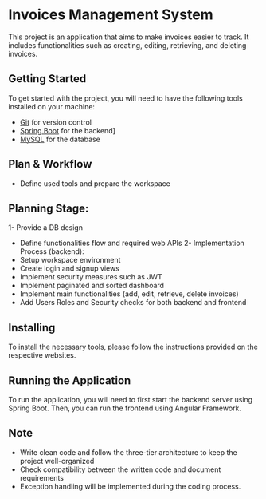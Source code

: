 # Invoices Management System
This project is an application that aims to make invoices easier to track. It includes functionalities such as creating, editing, retrieving, and deleting invoices.

## Getting Started
To get started with the project, you will need to have the following tools installed on your machine:

- [Git](https://git-scm.com/) for version control
- [Spring Boot](https://spring.io/) for the backend]
- [MySQL](https://www.mysql.com/) for the database

## Plan & Workflow
- Define used tools and prepare the workspace

## Planning Stage:
1- Provide a DB design
   - Define functionalities flow and required web APIs
2- Implementation Process (backend):
   - Setup workspace environment
   - Create login and signup views
   - Implement security measures such as JWT
   - Implement paginated and sorted dashboard
   - Implement main functionalities (add, edit, retrieve, delete invoices)
   - Add Users Roles and Security checks for both backend and frontend

## Installing
To install the necessary tools, please follow the instructions provided on the respective websites.

## Running the Application
To run the application, you will need to first start the backend server using Spring Boot. Then, you can run the frontend using Angular Framework.

## Note
- Write clean code and follow the three-tier architecture to keep the project well-organized
- Check compatibility between the written code and document requirements
- Exception handling will be implemented during the coding process.

